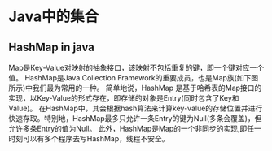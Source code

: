 # Java中的集合
HashMap in java
------
Map是Key-Value对映射的抽象接口，该映射不包括重复的键，即一个键对应一个值。
HashMap是Java Collection Framework的重要成员，也是Map族(如下图所示)中我们最为常用的一种。
简单地说，HashMap 是基于哈希表的Map接口的实现，以Key-Value的形式存在，即存储的对象是Entry(同时包含了Key和Value)。
在HashMap中，其会根据hash算法来计算key-value的存储位置并进行快速存取。特别地，HashMap最多只允许一条Entry的键为Null(多条会覆盖)，但允许多条Entry的值为Null。
此外，HashMap是Map的一个非同步的实现,即任一时刻可以有多个程序去写HashMap，线程不安全。  

